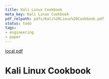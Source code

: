 ```yaml
---
title: Kali Linux Cookbook
meta_key: Kali Linux Cookbook
pdf_relpath: pdfs/Kali%20Linux%20Cookbook.pdf
status: todo
tags:
- engineering
- paper
---
```


[local pdf](../../../pdfs/Kali%20Linux%20Cookbook.pdf)

# Kali Linux Cookbook
